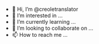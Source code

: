 - 👋 Hi, I’m @creoletranslator
- 👀 I’m interested in ...
- 🌱 I’m currently learning ...
- 💞️ I’m looking to collaborate on ...
- 📫 How to reach me ...

<!---
creoletranslator/creoletranslator is a ✨ special ✨ repository because its `README.md` (this file) appears on your GitHub profile.
You can click the Preview link to take a look at your changes.
--->
